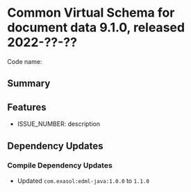 # Common Virtual Schema for document data 9.1.0, released 2022-??-??

Code name:

## Summary

## Features

* ISSUE_NUMBER: description

## Dependency Updates

### Compile Dependency Updates

* Updated `com.exasol:edml-java:1.0.0` to `1.1.0`
